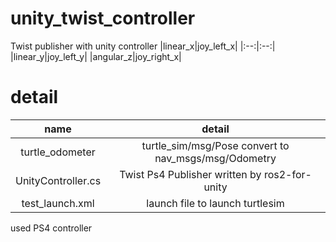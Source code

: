 # unity_twist_controller
Twist publisher with unity controller
|linear_x|joy_left_x|
|:--:|:--:|
|linear_y|joy_left_y|
|angular_z|joy_right_x|

# detail
|name|detail|
|:--:|:--:|
|turtle_odometer|turtle_sim/msg/Pose convert to nav_msgs/msg/Odometry|
|UnityController.cs|Twist Ps4 Publisher written by ros2-for-unity|
|test_launch.xml|launch file to launch turtlesim |

used PS4 controller

